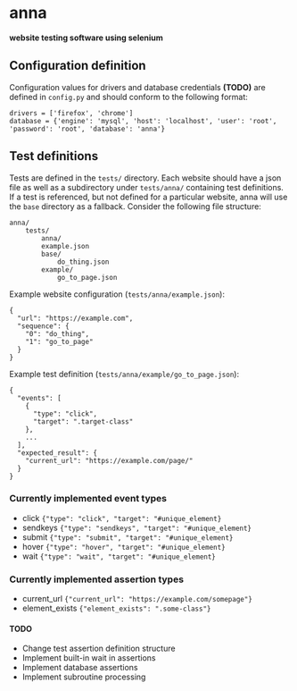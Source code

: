 # anna
**website testing software using selenium**
## Configuration definition
Configuration values for drivers and database credentials **(TODO)** are defined in ```config.py``` and should conform to the following format:
```
drivers = ['firefox', 'chrome']
database = {'engine': 'mysql', 'host': 'localhost', 'user': 'root', 'password': 'root', 'database': 'anna'}
```
## Test definitions
Tests are defined in the ```tests/``` directory. Each website should have
a json file as well as a subdirectory under ```tests/anna/``` containing test definitions.
If a test is referenced, but not defined for a particular website,
anna will use the ```base``` directory as a fallback.
Consider the following file structure:
```
anna/
    tests/
    	anna/
		example.json
		base/
			do_thing.json
		example/
			go_to_page.json
```

Example website configuration (```tests/anna/example.json```):
```
{
  "url": "https://example.com",
  "sequence": {
    "0": "do_thing",
    "1": "go_to_page"
  }
}
```
Example test definition (```tests/anna/example/go_to_page.json```):
```
{
  "events": [
    {
      "type": "click",
      "target": ".target-class"
    },
    ...
  ],
  "expected_result": {
    "current_url": "https://example.com/page/"
  }
}
```

### Currently implemented event types
* click ```{"type": "click", "target": "#unique_element}```
* sendkeys ```{"type": "sendkeys", "target": "#unique_element}```
* submit ```{"type": "submit", "target": "#unique_element}```
* hover ```{"type": "hover", "target": "#unique_element}```
* wait ```{"type": "wait", "target": "#unique_element}```

### Currently implemented assertion types
* current_url ```{"current_url": "https://example.com/somepage"}```
* element_exists ```{"element_exists": ".some-class"}```

#### TODO
* Change test assertion definition structure
* Implement built-in wait in assertions
* Implement database assertions
* Implement subroutine processing

